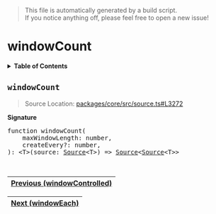 > This file is automatically generated by a build script.<br>If you notice anything off, please feel free to open a new issue!

# windowCount

<details><summary><b>Table of Contents</b></summary><br>

1. [<code>windowCount</code>](#windowCount)</details>

## <a name="windowCount"></a><code>windowCount</code>

> Source Location: [packages\/core\/src\/source.ts#L3272](..\/..\/packages\/core\/src\/source.ts#L3272)

<b>Signature</b>

<pre>function windowCount(<br>    maxWindowLength: number,<br>    createEvery?: number,<br>): &lt;T&gt;(source: <a href="../03-api-source/00-Source.md#Source-Interface">Source</a>&lt;T&gt;) =&gt; <a href="../03-api-source/00-Source.md#Source-Interface">Source</a>&lt;<a href="../03-api-source/00-Source.md#Source-Interface">Source</a>&lt;T&gt;&gt;</pre><br>

| [Previous \(windowControlled\)](097-windowControlled.md#readme) |
| --- |

<div align="right">

| [Next \(windowEach\)](099-windowEach.md#readme) |
| --- |
</div>
